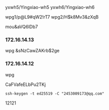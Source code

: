 
yxwh5/Yingxiao-wh5 yxwh6/Yingxiao-wh6

wpg1/p@L9#qW2!rT7 wpg2/H$k8Mv3&zXqB

mou&aVQ6lDb7
### 172.16.14.13

wpg &sNzCawZAKrb$2ge

### 172.16.14.12

wpg

CaFVafeELbPu2TKj

```shell
ssh-keygen -t ed25519 -C "2453009173@qq.com"
```

12121